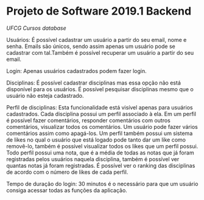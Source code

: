 # Projeto de Software 2019.1 Backend

*UFCG Cursos database*

Usuários: É possível cadastrar um usuário a partir do seu email, nome e senha. Emails são únicos, sendo assim apenas um usuário pode se cadastrar com tal.Também é possível recuperar um usuário a partir do seu email.

Login: Apenas usuários cadastrados podem fazer login.

Disciplinas: É possível cadastrar disciplinas mas essa opção não está disponível para os usuários. É possível pesquisar disciplinas mesmo que o usuário não esteja cadastrado. 

Perfil de disciplinas: Esta funcionalidade está visível apenas para usuários cadastrados. Cada disciplina possui um perfil associado à ela. Em um perfil é possível fazer comentários, responder comentários com outros comentários, visualizar todos os comentários. Um usuário pode fazer vários comentários assim como apagá-los. Um perfil também possui um sistema de likes no qual o usuário que está logado pode tanto dar um like como removê-lo, também é possível visualizar todos os likes que um perfil possui. Todo perfil possui uma nota, que é a média de todas as notas que já foram registradas pelos usuários naquela disciplina, também é possível ver quantas notas já foram registradas. É possível ver o ranking das disciplinas de acordo com o número de likes de cada perfil.

Tempo de duração do login: 30 minutos é o necessário para que um usuário consiga acessar todas as funções da aplicação.

